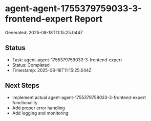 # agent-agent-1755379759033-3-frontend-expert Report

Generated: 2025-08-18T11:15:25.044Z

## Status
- Task: agent-agent-1755379759033-3-frontend-expert
- Status: Completed
- Timestamp: 2025-08-18T11:15:25.044Z

## Next Steps
- Implement actual agent-agent-1755379759033-3-frontend-expert functionality
- Add proper error handling
- Add logging and monitoring

